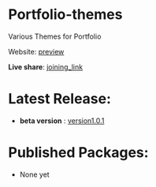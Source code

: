 # Portfolio-themes
Various Themes for Portfolio

Website: [preview](https://sushant2024.github.io/portfolio-themes/)

**Live share**: [joining_link](https://prod.liveshare.vsengsaas.visualstudio.com/join?9DB09C293AB31D79A65E877916AEB2B8690A)
# Latest Release:
- **beta version** : [version1.0.1](https://github.com/Sushant2024/portfolio-themes/releases)

# Published Packages:
- None yet
